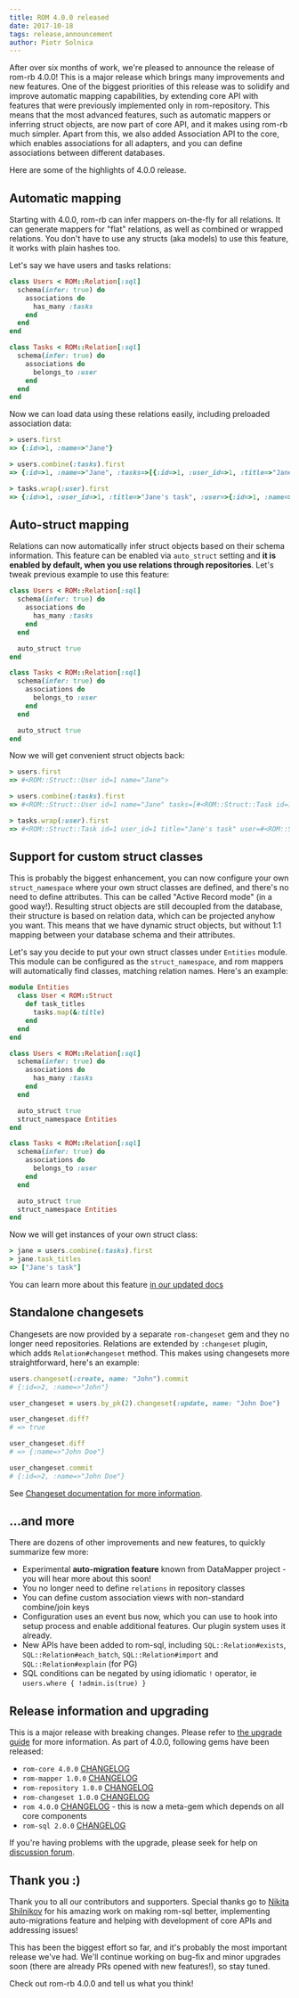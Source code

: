 ```yaml
---
title: ROM 4.0.0 released
date: 2017-10-18
tags: release,announcement
author: Piotr Solnica
---
```


After over six months of work, we're pleased to announce the release of rom-rb 4.0.0! This is a major release which brings many improvements and new features. One of the biggest priorities of this release was to solidify and improve automatic mapping capabilities, by extending core API with features that were previously implemented only in rom-repository. This means that the most advanced features, such as automatic mappers or inferring struct objects, are now part of core API, and it makes using rom-rb much simpler. Apart from this, we also added Association API to the core, which enables associations for all adapters, and you can define associations between different databases.

Here are some of the highlights of 4.0.0 release.

## Automatic mapping

Starting with 4.0.0, rom-rb can infer mappers on-the-fly for all relations. It can generate mappers for "flat" relations, as well as combined or wrapped relations. You don't have to use any structs (aka models) to use this feature, it works with plain hashes too.

Let's say we have users and tasks relations:

``` ruby
class Users < ROM::Relation[:sql]
  schema(infer: true) do
    associations do
      has_many :tasks
    end
  end
end

class Tasks < ROM::Relation[:sql]
  schema(infer: true) do
    associations do
      belongs_to :user
    end
  end
end
```

Now we can load data using these relations easily, including preloaded association data:

``` ruby
> users.first
=> {:id=>1, :name=>"Jane"}

> users.combine(:tasks).first
=> {:id=>1, :name=>"Jane", :tasks=>[{:id=>1, :user_id=>1, :title=>"Jane's task"}]}

> tasks.wrap(:user).first
=> {:id=>1, :user_id=>1, :title=>"Jane's task", :user=>{:id=>1, :name=>"Jane"}}
```

## Auto-struct mapping

Relations can now automatically infer struct objects based on their schema information. This feature can be enabled via `auto_struct` setting and **it is enabled by default, when you use relations through repositories**. Let's tweak previous example to use this feature:

``` ruby
class Users < ROM::Relation[:sql]
  schema(infer: true) do
    associations do
      has_many :tasks
    end
  end

  auto_struct true
end

class Tasks < ROM::Relation[:sql]
  schema(infer: true) do
    associations do
      belongs_to :user
    end
  end

  auto_struct true
end
```

Now we will get convenient struct objects back:

``` ruby
> users.first
=> #<ROM::Struct::User id=1 name="Jane">

> users.combine(:tasks).first
=> #<ROM::Struct::User id=1 name="Jane" tasks=[#<ROM::Struct::Task id=1 user_id=1 title="Jane's task">]>

> tasks.wrap(:user).first
=> #<ROM::Struct::Task id=1 user_id=1 title="Jane's task" user=#<ROM::Struct::User id=1 name="Jane">>
```

## Support for custom struct classes

This is probably the biggest enhancement, you can now configure your own `struct_namespace` where your own struct classes are defined, and there's no need to define attributes. This can be called "Active Record mode" (in a good way!). Resulting struct objects are still decoupled from the database, their structure is based on relation data, which can be projected anyhow you want. This means that we have dynamic struct objects, but without 1:1 mapping between your database schema and their attributes.

Let's say you decide to put your own struct classes under `Entities` module. This module can be configured as the `struct_namespace`, and rom mappers will automatically find classes, matching relation names. Here's an example:

``` ruby
module Entities
  class User < ROM::Struct
    def task_titles
      tasks.map(&:title)
    end
  end
end

class Users < ROM::Relation[:sql]
  schema(infer: true) do
    associations do
      has_many :tasks
    end
  end

  auto_struct true
  struct_namespace Entities
end

class Tasks < ROM::Relation[:sql]
  schema(infer: true) do
    associations do
      belongs_to :user
    end
  end

  auto_struct true
  struct_namespace Entities
end
```

Now we will get instances of your own struct class:

``` ruby
> jane = users.combine(:tasks).first
> jane.task_titles
=> ["Jane's task"]
```

You can learn more about this feature [in our updated docs](/4.0/learn/core/structs/)

## Standalone changesets

Changesets are now provided by a separate `rom-changeset` gem and they no longer need repositories. Relations are extended by `:changeset` plugin, which adds `Relation#changeset` method. This makes using changesets more straightforward, here's an example:

``` ruby
users.changeset(:create, name: "John").commit
# {:id=>2, :name=>"John"}

user_changeset = users.by_pk(2).changeset(:update, name: "John Doe")

user_changeset.diff?
# => true

user_changeset.diff
# => {:name=>"John Doe"}

user_changeset.commit
# {:id=>2, :name=>"John Doe"}
```

See [Changeset documentation for more information](learn/core/changesets/).

## ...and more

There are dozens of other improvements and new features, to quickly summarize few more:

* Experimental **auto-migration feature** known from DataMapper project - you will hear more about this soon!
* You no longer need to define `relations` in repository classes
* You can define custom association views with non-standard combine/join keys
* Configuration uses an event bus now, which you can use to hook into setup process and enable additional features. Our plugin system uses it already.
* New APIs have been added to rom-sql, including `SQL::Relation#exists`, `SQL::Relation#each_batch`, `SQL::Relation#import` and `SQL::Relation#explain` (for PG)
* SQL conditions can be negated by using idiomatic `!` operator, ie `users.where { !admin.is(true) }`

## Release information and upgrading

This is a major release with breaking changes. Please refer to [the upgrade guide](https://github.com/taqtiqa/ramets/wiki/4.0-Upgrade-Guide) for more information. As part of 4.0.0, following gems have been released:

* `rom-core 4.0.0` [CHANGELOG](https://github.com/taqtiqa/ramets/blob/main/core/CHANGELOG.md)
* `rom-mapper 1.0.0` [CHANGELOG](https://github.com/taqtiqa/ramets/blob/main/mapper/CHANGELOG.md)
* `rom-repository 1.0.0` [CHANGELOG](https://github.com/taqtiqa/ramets/blob/main/repository/CHANGELOG.md)
* `rom-changeset 1.0.0` [CHANGELOG](https://github.com/taqtiqa/ramets/blob/main/changeset/CHANGELOG.md)
* `rom 4.0.0` [CHANGELOG](https://github.com/taqtiqa/ramets/blob/main/CHANGELOG.md) - this is now a meta-gem which depends on all core components
* `rom-sql 2.0.0` [CHANGELOG](https://github.com/taqtiqa/ramets-sql/blob/main/CHANGELOG.md)

If you're having problems with the upgrade, please seek for help on [discussion forum](https://discourse.rom-rb.org).

## Thank you :)

Thank you to all our contributors and supporters. Special thanks go to [Nikita Shilnikov](https://github.com/flash-gordon) for his amazing work on making rom-sql better, implementing auto-migrations feature and helping with development of core APIs and addressing issues!

This has been the biggest effort so far, and it's probably the most important release we've had. We'll continue working on bug-fix and minor upgrades soon (there are already PRs opened with new features!), so stay tuned.

Check out rom-rb 4.0.0 and tell us what you think!
